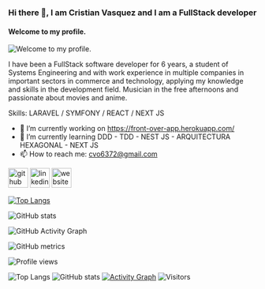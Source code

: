 ### Hi there 👋, I am Cristian Vasquez and I am a FullStack developer
#### Welcome to my profile.
![Welcome to my profile.](https://i.ytimg.com/vi/MCp2kBmc-9k/maxresdefault.jpg)

I have been a FullStack software developer for 6 years, a student of Systems Engineering and with work experience in multiple companies in important sectors in commerce and technology, applying my knowledge and skills in the development field.
Musician in the free afternoons and passionate about movies and anime.

Skills: LARAVEL / SYMFONY / REACT / NEXT JS

- 🔭 I’m currently working on https://front-over-app.herokuapp.com/ 
- 🌱 I’m currently learning DDD - TDD - NEST JS - ARQUITECTURA HEXAGONAL - NEXT JS 
- 📫 How to reach me: cvo6372@gmail.com 


[<img src='https://cdn.jsdelivr.net/npm/simple-icons@3.0.1/icons/github.svg' alt='github' height='40'>](https://github.com/cristianV0117)  [<img src='https://cdn.jsdelivr.net/npm/simple-icons@3.0.1/icons/linkedin.svg' alt='linkedin' height='40'>](https://www.linkedin.com/in/www.linkedin.com/in/cristian-camilo-vasquez-osorio-1b791b1a3/)  [<img src='https://cdn.jsdelivr.net/npm/simple-icons@3.0.1/icons/icloud.svg' alt='website' height='40'>](https://mi-portafolio-personal.herokuapp.com/)  

[![Top Langs](https://github-readme-stats.vercel.app/api/top-langs/?username=cristianV0117)](https://github.com/anuraghazra/github-readme-stats)

![GitHub stats](https://github-readme-stats.vercel.app/api?username=cristianV0117&show_icons=true)  

![GitHub Activity Graph](https://activity-graph.herokuapp.com/graph?username=cristianV0117)  

![GitHub metrics](https://metrics.lecoq.io/cristianV0117)  

![Profile views](https://gpvc.arturio.dev/cristianV0117)

![Top Langs](https://github-readme-stats.vercel.app/api/top-langs/?username=cristianV0117)
![GitHub stats](https://github-readme-stats.vercel.app/api?username=cristianV0117&show_icons=true)
[![Activity Graph](https://github-readme-activity-graph.vercel.app/graph?username=cristianV0117&theme=github-compact)](https://github.com/ashutosh00710/github-readme-activity-graph)
![Visitors](https://komarev.com/ghpvc/?username=cristianV0117&color=blue)

